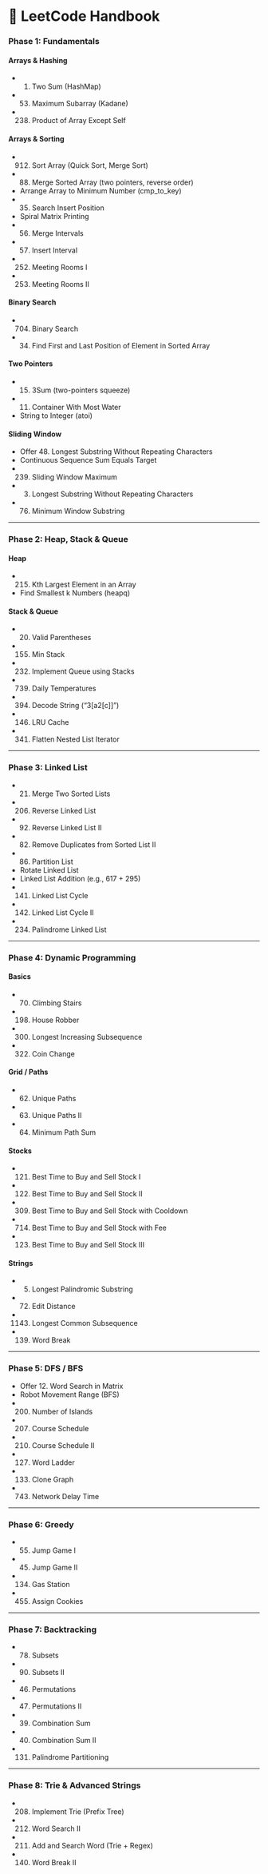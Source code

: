# 🌅 LeetCode Handbook

### Phase 1: Fundamentals

#### Arrays & Hashing
- 1. Two Sum (HashMap)
- 53. Maximum Subarray (Kadane)
- 238. Product of Array Except Self

#### Arrays & Sorting
- 912. Sort Array (Quick Sort, Merge Sort)
- 88. Merge Sorted Array (two pointers, reverse order)
- Arrange Array to Minimum Number (cmp_to_key)
- 35. Search Insert Position
- Spiral Matrix Printing
- 56. Merge Intervals
- 57. Insert Interval
- 252. Meeting Rooms I
- 253. Meeting Rooms II

#### Binary Search
- 704. Binary Search
- 34. Find First and Last Position of Element in Sorted Array

#### Two Pointers
- 15. 3Sum (two-pointers squeeze)
- 11. Container With Most Water
- String to Integer (atoi)

#### Sliding Window
- Offer 48. Longest Substring Without Repeating Characters
- Continuous Sequence Sum Equals Target
- 239. Sliding Window Maximum
- 3. Longest Substring Without Repeating Characters
- 76. Minimum Window Substring

---

### Phase 2: Heap, Stack & Queue
#### Heap
- 215. Kth Largest Element in an Array
- Find Smallest k Numbers (heapq)

#### Stack & Queue
- 20. Valid Parentheses
- 155. Min Stack
- 232. Implement Queue using Stacks
- 739. Daily Temperatures
- 394. Decode String (“3[a2[c]]”)
- 146. LRU Cache
- 341. Flatten Nested List Iterator

---

### Phase 3: Linked List
- 21. Merge Two Sorted Lists
- 206. Reverse Linked List
- 92. Reverse Linked List II
- 82. Remove Duplicates from Sorted List II
- 86. Partition List
- Rotate Linked List
- Linked List Addition (e.g., 617 + 295)
- 141. Linked List Cycle
- 142. Linked List Cycle II
- 234. Palindrome Linked List

---

### Phase 4: Dynamic Programming
#### Basics
- 70. Climbing Stairs
- 198. House Robber
- 300. Longest Increasing Subsequence
- 322. Coin Change

#### Grid / Paths
- 62. Unique Paths
- 63. Unique Paths II
- 64. Minimum Path Sum

#### Stocks
- 121. Best Time to Buy and Sell Stock I
- 122. Best Time to Buy and Sell Stock II
- 309. Best Time to Buy and Sell Stock with Cooldown
- 714. Best Time to Buy and Sell Stock with Fee
- 123. Best Time to Buy and Sell Stock III

#### Strings
- 5. Longest Palindromic Substring
- 72. Edit Distance
- 1143. Longest Common Subsequence
- 139. Word Break

---

### Phase 5: DFS / BFS
- Offer 12. Word Search in Matrix
- Robot Movement Range (BFS)
- 200. Number of Islands
- 207. Course Schedule
- 210. Course Schedule II
- 127. Word Ladder
- 133. Clone Graph
- 743. Network Delay Time

---

### Phase 6: Greedy
- 55. Jump Game I
- 45. Jump Game II
- 134. Gas Station
- 455. Assign Cookies

---

### Phase 7: Backtracking
- 78. Subsets
- 90. Subsets II
- 46. Permutations
- 47. Permutations II
- 39. Combination Sum
- 40. Combination Sum II
- 131. Palindrome Partitioning

---

### Phase 8: Trie & Advanced Strings
- 208. Implement Trie (Prefix Tree)
- 212. Word Search II
- 211. Add and Search Word (Trie + Regex)
- 140. Word Break II

